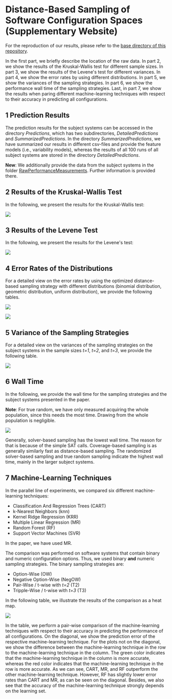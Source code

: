 # Distance-Based Sampling of Software Configuration Spaces (Supplementary Website)

For the reproduction of our results, please refer to the [base directory of this repository](https://github.com/se-passau/Distance-Based_Data).

In the first part, we briefly describe the location of the raw data.
In part 2, we show the results of the Kruskal-Wallis test for different sample sizes.
In part 3, we show the results of the Levene's test for different variances.
In part 4, we show the error rates by using different distributions.
In part 5, we show the variances of the sampling strategies. 
In part 6, we show the performance wall time of the sampling strategies.
Last, in part 7, we show the results when paring different machine-learning techniques with respect to their accuracy in predicting all configurations. 

## 1 Prediction Results

The prediction results for the subject systems can be accessed in the directory *Predictions*, which has two subdirectories, *DetailedPredictions* and *SummarizedPredictions*.
In the directory *SummarizedPredictions*, we have summarized our results in different csv-files and provide the feature models (i.e., variability models), whereas the results of all 100 runs of all subject systems are stored in the directory *DetailedPredictions*.

**New**: We additionally provide the data from the subject systems in the folder [RawPerformanceMeasurements](RawPerformanceMeasurements/). Further information is provided there.

## 2 Results of the Kruskal-Wallis Test

In the following, we present the results for the Kruskal-Wallis test:

[![](https://image.ibb.co/gZStuT/kruskal.png)](https://image.ibb.co/kdWKZT/kruskal.png)

## 3 Results of the Levene Test

In the following, we present the results for the Levene's test:

[![](https://image.ibb.co/jiJVr8/levene.png)](https://image.ibb.co/fAoryo/levene.png)

## 4 Error Rates of the Distributions

For a detailed view on the error rates by using the optimized distance-based sampling strategy with different distributions (binomial distribution, geometric distribution, uniform distribution), we provide the following tables.

[![](https://preview.ibb.co/iXj8Jd/Results_binomial_geometric.png)](https://image.ibb.co/fwgAWy/Results_binomial_geometric.png)

[![](https://preview.ibb.co/gLnTJd/Statistic_binomial_geometric.png)](https://image.ibb.co/iOFtjJ/Statistic_binomial_geometric.png)

## 5 Variance of the Sampling Strategies

For a detailed view on the variances of the sampling strategies on the subject systems in the sample sizes *t=1*, *t=2*, and *t=3*, we provide the following table.

[![](https://preview.ibb.co/fGbYTo/Variances.png)](https://image.ibb.co/erjyuT/Variances.png)


## 6 Wall Time

In the following, we provide the wall time for the sampling strategies and the subject systems presented in the paper.

**Note**: For true random, we have only measured acquiring the whole population, since this needs the most time.
Drawing from the whole population is negligible.

[![](https://i.ibb.co/74bX5Zd/performance.png)](https://i.ibb.co/74bX5Zd/performance.png)

Generally, solver-based sampling has the lowest wall time. The reason for that is because of the simple SAT calls. 
Coverage-based sampling is as generally similarly fast as distance-based sampling.
The randomized solver-based sampling and true random sampling indicate the highest wall time, mainly in the larger subject systems.

## 7 Machine-Learning Techniques

In the parallel line of experiments, we compared six different machine-learning techniques:
* Classification And Regression Trees (CART)
* k-Nearest Neighbors (knn)
* Kernel Ridge Regression (KRR)
* Multiple Linear Regression (MR)
* Random Forest (RF)
* Support Vector Machines (SVR)

In the paper, we have used MR.

The comparison was performed on software systems that contain binary and numeric configuration options.
Thus, we used binary **and** numeric sampling strategies.
The binary sampling strategies are:
* Option-Wise (OW)
* Negative Option-Wise (NegOW)
* Pair-Wise / t-wise with *t=2* (T2)
* Tripple-Wise / t-wise with *t=3* (T3)

In the following table, we illustrate the results of the comparison as a heat map.

[![](http://preview.ibb.co/kEBaRn/Machine_Learning_Techniques2.jpg)](http://image.ibb.co/cGntCS/Machine_Learning_Techniques2.jpg)

In the table, we perform a pair-wise comparison of the machine-learning techniques with respect to their accuracy in predicting the performance of all configurations. On the diagonal, we show the prediction error of the respective machine-learning technique. 
For the plots not on the diagonal, we show the difference between the machine-learning technique in the row to the machine-learning technique in the column. 
The green color indicates that the machine-learning technique in the column is more accurate, whereas the red color indicates that the machine-learning technique in the row is more accurate. 
As we can see, CART, MR, and RF outperform the other machine-learning technique. 
However, RF has slightly lower error rates than CART and MR, as can be seen on the diagonal. 
Besides, we also see that the accuracy of the machine-learning technique strongly depends on the learning set. 
